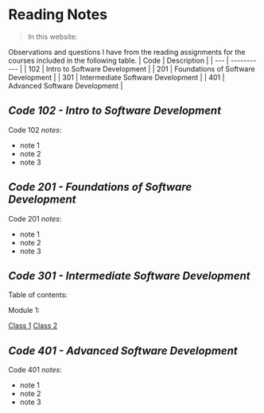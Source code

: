 # **Reading Notes**

>In this website:

Observations and questions I have from the reading assignments for the courses included in the following table.
| Code | Description |
| --- | ----------- |
| 102 | Intro to Software Development |
| 201 | Foundations of Software Development |
| 301 | Intermediate Software Development |
| 401 | Advanced Software Development |


## ***Code 102 - Intro to Software Development***

Code 102 _notes_:
- note 1
- note 2
- note 3

## ***Code 201 - Foundations of Software Development***
Code 201 _notes_:
- note 1
- note 2
- note 3

## ***Code 301 - Intermediate Software Development***

Table of contents:

Module  1:

[Class 1](./Modules/Module_1/Class_1.md)
[Class 2](./Modules/Module_1/Class_2.md)




## ***Code 401 - Advanced Software Development***
Code 401 _notes_:
- note 1
- note 2
- note 3
